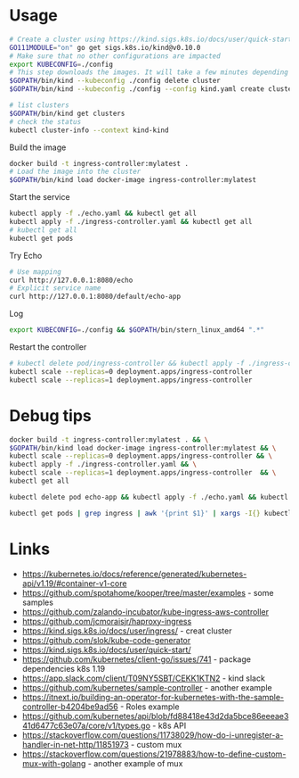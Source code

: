 
# Usage

```sh
# Create a cluster using https://kind.sigs.k8s.io/docs/user/quick-start/
GO111MODULE="on" go get sigs.k8s.io/kind@v0.10.0
# Make sure that no other configurations are impacted
export KUBECONFIG=./config
# This step downloads the images. It will take a few minutes depending on the connection
$GOPATH/bin/kind --kubeconfig ./config delete cluster
$GOPATH/bin/kind --kubeconfig ./config --config kind.yaml create cluster

# list clusters 
$GOPATH/bin/kind get clusters
# check the status
kubectl cluster-info --context kind-kind
```

Build the image 
```sh
docker build -t ingress-controller:mylatest .
# Load the image into the cluster
$GOPATH/bin/kind load docker-image ingress-controller:mylatest
```

Start the service 
```sh
kubectl apply -f ./echo.yaml && kubectl get all
kubectl apply -f ./ingress-controller.yaml && kubectl get all
# kubectl get all
kubectl get pods
```

Try Echo 
```sh
# Use mapping 
curl http://127.0.0.1:8080/echo
# Explicit service name
curl http://127.0.0.1:8080/default/echo-app
```

Log
```sh
export KUBECONFIG=./config && $GOPATH/bin/stern_linux_amd64 ".*"
```

Restart the controller 
```sh
# kubectl delete pod/ingress-controller && kubectl apply -f ./ingress-controller.yaml && kubectl get all
kubectl scale --replicas=0 deployment.apps/ingress-controller
kubectl scale --replicas=1 deployment.apps/ingress-controller
```

# Debug tips

```sh
docker build -t ingress-controller:mylatest . && \
$GOPATH/bin/kind load docker-image ingress-controller:mylatest && \
kubectl scale --replicas=0 deployment.apps/ingress-controller && \
kubectl apply -f ./ingress-controller.yaml && \
kubectl scale --replicas=1 deployment.apps/ingress-controller  && \
kubectl get all
```

```sh
kubectl delete pod echo-app && kubectl apply -f ./echo.yaml && kubectl get all
```

```sh
kubectl get pods | grep ingress | awk '{print $1}' | xargs -I{} kubectl exec {}  -- curl --silent http://10.244.0.7:5688
```

# Links

* https://kubernetes.io/docs/reference/generated/kubernetes-api/v1.19/#container-v1-core 
* https://github.com/spotahome/kooper/tree/master/examples - some samples 
* https://github.com/zalando-incubator/kube-ingress-aws-controller
* https://github.com/jcmoraisjr/haproxy-ingress
* https://kind.sigs.k8s.io/docs/user/ingress/ - creat cluster
* https://github.com/slok/kube-code-generator
* https://kind.sigs.k8s.io/docs/user/quick-start/
* https://github.com/kubernetes/client-go/issues/741  - package dependencies k8s 1.19
* https://app.slack.com/client/T09NY5SBT/CEKK1KTN2  - kind slack
* https://github.com/kubernetes/sample-controller - another example
* https://itnext.io/building-an-operator-for-kubernetes-with-the-sample-controller-b4204be9ad56 - Roles example
* https://github.com/kubernetes/api/blob/fd88418e43d2da5bce86eeeae341d6477c63e07a/core/v1/types.go  - k8s API
* https://stackoverflow.com/questions/11738029/how-do-i-unregister-a-handler-in-net-http/11851973  - custom mux
* https://stackoverflow.com/questions/21978883/how-to-define-custom-mux-with-golang - another example of mux